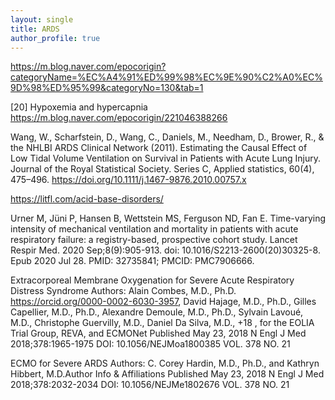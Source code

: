 ```yaml
---
layout: single
title: ARDS
author_profile: true
---
```


https://m.blog.naver.com/epocorigin?categoryName=%EC%A4%91%ED%99%98%EC%9E%90%C2%A0%EC%9D%98%ED%95%99&categoryNo=130&tab=1


[20] Hypoxemia and hypercapnia https://m.blog.naver.com/epocorigin/221046388266

Wang, W., Scharfstein, D., Wang, C., Daniels, M., Needham, D., Brower, R., & the NHLBI ARDS Clinical Network (2011). Estimating the Causal Effect of Low Tidal Volume Ventilation on Survival in Patients with Acute Lung Injury. Journal of the Royal Statistical Society. Series C, Applied statistics, 60(4), 475–496. https://doi.org/10.1111/j.1467-9876.2010.00757.x

https://litfl.com/acid-base-disorders/

Urner M, Jüni P, Hansen B, Wettstein MS, Ferguson ND, Fan E. Time-varying intensity of mechanical ventilation and mortality in patients with acute respiratory failure: a registry-based, prospective cohort study. Lancet Respir Med. 2020 Sep;8(9):905-913. doi: 10.1016/S2213-2600(20)30325-8. Epub 2020 Jul 28. PMID: 32735841; PMCID: PMC7906666.


Extracorporeal Membrane Oxygenation for Severe Acute Respiratory Distress Syndrome
Authors: Alain Combes, M.D., Ph.D. https://orcid.org/0000-0002-6030-3957, David Hajage, M.D., Ph.D., Gilles Capellier, M.D., Ph.D., Alexandre Demoule, M.D., Ph.D., Sylvain Lavoué, M.D., Christophe Guervilly, M.D., Daniel Da Silva, M.D., +18 , for the EOLIA Trial Group, REVA, and ECMONet
Published May 23, 2018
N Engl J Med 2018;378:1965-1975
DOI: 10.1056/NEJMoa1800385
VOL. 378 NO. 21


ECMO for Severe ARDS
Authors: C. Corey Hardin, M.D., Ph.D., and Kathryn Hibbert, M.D.Author Info & Affiliations
Published May 23, 2018
N Engl J Med 2018;378:2032-2034
DOI: 10.1056/NEJMe1802676
VOL. 378 NO. 21
